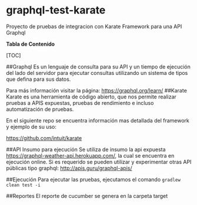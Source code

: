 # graphql-test-karate

Proyecto de pruebas de integracion con Karate Framework para una API Graphql

**Tabla de Contenido**

[TOC]

##Graphql
Es un lenguaje de consulta para su API y un tiempo de ejecución del lado del servidor para ejecutar consultas utilizando un sistema de tipos que defina para sus datos.

Para más información visitar la página: https://graphql.org/learn/
##Karate
Karate es una herramienta de código abierto, que nos permite realizar pruebas a APIS expuestas, pruebas de rendimiento e incluso automatización de pruebas.

En el siguiente repo se encuentra información mas detallada del framework y ejemplo de su uso:

https://github.com/intuit/karate

##API Insumo para ejecución
Se utiliza de insumo la api expuesta https://graphql-weather-api.herokuapp.com/, la cual se encuentra en ejecución online. Si es requerido se pueden utilizar y experimentar otras API públicas tipo graphql: http://apis.guru/graphql-apis/

##Ejecución
Para ejecutar las pruebas, ejecutamos el comando `gradlew clean test -i`

##Reportes
El reporte de cucumber se genera en la carpeta target